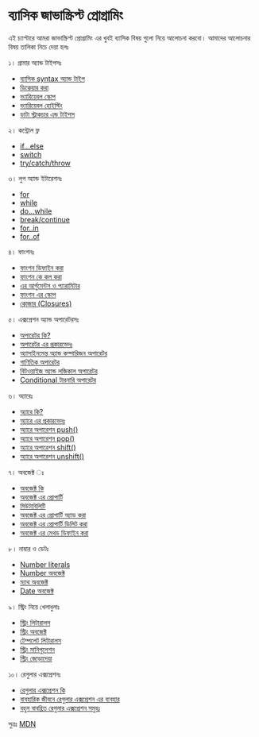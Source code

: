 # ব্যাসিক জাভাস্ক্রিপ্ট প্রোগ্রামিং
এই চ্যাপ্টারে আমরা জাভাস্ক্রিপ্ট প্রোগ্রামিং এর খুবই ব্যাসিক বিষয় গুলো নিয়ে আলোচনা করবো। আমাদের আলোচনার বিষয় তালিকা নিচে দেয়া হলঃ

১। গ্রামার অ্যান্ড টাইপসঃ
  - [ব্যাসিক syntax অ্যান্ড টাইপ](basic-syntax-and-comments.md)
  - [ডিক্লেয়ার করা](declarations.md)
  - [ভ্যারিয়েবল স্কোপ](variable-scope.md)
  - [ভ্যারিয়েবল হোইস্টিং](variable-hoisting.md)
  - [ডাটা স্ট্রাকচার এন্ড টাইপস](data-structures-and-type-literals.md)

২। কন্ট্রোল ফ্ল
  - [if...else](if-else.md)
  - [switch](switch.md)
  - [try/catch/throw](try-catch-throw.md)

৩। লুপ অ্যান্ড ইটারেশনঃ
  - [for](for-loop.md)
  - [while](while-loop.md)
  - [do...while](do-while-loop.md)
  - [break/continue](break-continue.md)
  - [for..in](for-in.md)
  - [for..of](for-of.md)

৪। ফাংশনঃ
  - [ফাংশন ডিফাইন করা](defining-functions.md)
  - [ফাংশন কে কল করা](calling-functions.md)
  - [এর আর্গুমেন্টস ও প্যারামিটার](arguments-and-parameters.md)
  - [ফাংশন এর স্কোপ](function-scope.md)
  - [ক্লোজার (Closures)](closures.md)

৫। এক্সপ্রেশন অ্যান্ড অপারেটরসঃ
  - [অপারেটর কি?](what-is-oparetor.md)
  - [অপারেটর এর প্রকারভেদঃ](types-of-operators.md)
  - [অ্যাসাইনমেন্ত অ্যান্ড কম্পারিজন অপারেটর](assignment-and-comparisons.md)
  - [গাণিতিক অপারেটর](arithmetic-operators.md)
  - [বিটওয়াইজ অ্যান্ড লজিকাল অপারেটর](bitwise-and-logical-operators.md)
  - [Conditional টারনারি অপারেটর](conditional-ternary-operator.md)

৬। অ্যারেঃ
  - [অ্যারে কি?](what-is-array.md)
  - [অ্যারে এর প্রকারভেদঃ](types-of-array.md)
  - [অ্যারে অপারেশন push()](array-push.md)
  - [অ্যারে অপারেশন pop()](array-pop.md)
  - [অ্যারে অপারেশন shift()](array-shift.md)
  - [অ্যারে অপারেশন unshift()](array-unshift.md)

৭। অবজেক্ট ঃ
  - [অবজেক্ট কি](what-is-object.md)
  - [অবজেক্ট এর প্রোপার্টি](object-property.md)
  - [মিউটাবিলিটি](mutability.md)
  - [অবজেক্ট এর প্রোপার্টি অ্যাড করা](add-object-property.md)
  - [অবজেক্ট এর প্রোপার্টি ডিলিট করা](delete-object-property.md)
  - [অবজেক্ট এর মেথড ডিফাইন করা](methods-in-object.md)

৮। নাম্বার ও ডেটঃ
  - [Number literals](number-literals.md)
  - [Number অবজেক্ট](number-object.md)
  - [ম্যাথ অবজেক্ট](math-object.md)
  - [Date অবজেক্ট](date-object.md)

৯। স্ট্রিং নিয়ে খেলাধুলাঃ
  - [স্ট্রিং লিটারালস](string-literals.md)
  - [স্ট্রিং অবজেক্ট](string-object.md)
  - [টেম্পলেট লিটারালস](template-literals.md)
  - [স্ট্রিং মানিপুলেশন](string-manipulations.md)
  - [স্ট্রিং জোড়াদেয়া](string-concatenation.md)

১০। রেগুলার এক্সপ্রেশনঃ
  - [রেগুলার এক্সপ্রেশন কি](what-is-regular-expression.md)
  - [বাবহারিক জীবনে রেগুলার এক্সপ্রেশন এর ব্যবহার](usage-of-regular-expressions.md)
  - [বহুল বাবহ্রিত রেগুলার এক্সপ্রেশন সমুহঃ](popular-regular-expressions.md)

সুত্রঃ [MDN](https://developer.mozilla.org/en-US/docs/Web/JavaScript/Guide)